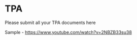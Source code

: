 # TPA

Please submit all your TPA documents here

Sample - https://www.youtube.com/watch?v=2NBZB33su38

